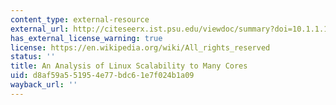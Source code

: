 ```yaml
---
content_type: external-resource
external_url: http://citeseerx.ist.psu.edu/viewdoc/summary?doi=10.1.1.174.5191
has_external_license_warning: true
license: https://en.wikipedia.org/wiki/All_rights_reserved
status: ''
title: An Analysis of Linux Scalability to Many Cores
uid: d8af59a5-5195-4e77-bdc6-1e7f024b1a09
wayback_url: ''
---
```

